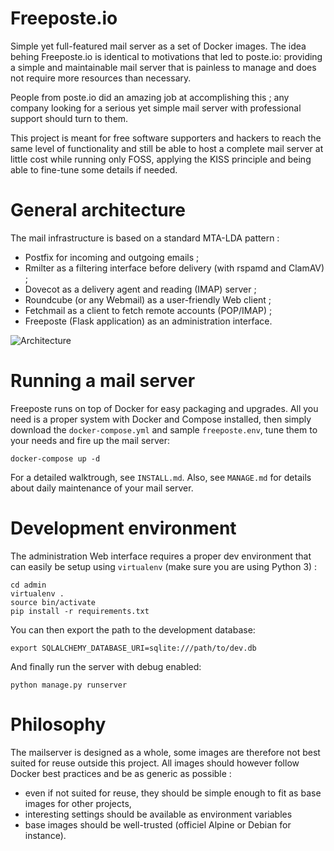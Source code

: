 Freeposte.io
============

Simple yet full-featured mail server as a set of Docker images.
The idea behing Freeposte.io is identical to motivations that led to poste.io:
providing a simple and maintainable mail server that is painless to manage and
does not require more resources than necessary.

People from poste.io did an amazing job at accomplishing this ; any company
looking for a serious yet simple mail server with professional support should
turn to them.

This project is meant for free software supporters and hackers to reach the
same level of functionality and still be able to host a complete mail server
at little cost while running only FOSS, applying the KISS principle and being
able to fine-tune some details if needed.

General architecture
====================

The mail infrastructure is based on a standard MTA-LDA pattern :

 * Postfix for incoming and outgoing emails ;
 * Rmilter as a filtering interface before delivery (with rspamd and ClamAV) ;
 * Dovecot as a delivery agent and reading (IMAP) server ;
 * Roundcube (or any Webmail) as a user-friendly Web client ;
 * Fetchmail as a client to fetch remote accounts (POP/IMAP) ;
 * Freeposte (Flask application) as an administration interface.

![Architecture](doc/archi.png)

Running a mail server
=====================

Freeposte runs on top of Docker for easy packaging and upgrades. All you need
is a proper system with Docker and Compose installed, then simply download
the ``docker-compose.yml`` and sample ``freeposte.env``, tune them to your
needs and fire up the mail server:

```
docker-compose up -d
```

For a detailed walktrough, see ``INSTALL.md``. Also, see ``MANAGE.md`` for
details about daily maintenance of your mail server.

Development environment
=======================

The administration Web interface requires a proper dev environment that can easily be setup using ``virtualenv`` (make sure you are using Python 3) :

```
cd admin
virtualenv .
source bin/activate
pip install -r requirements.txt
```

You can then export the path to the development database:

```
export SQLALCHEMY_DATABASE_URI=sqlite:///path/to/dev.db
```

And finally run the server with debug enabled:

```
python manage.py runserver
```

Philosophy
==========

The mailserver is designed as a whole, some images are therefore not best
suited for reuse outside this project. All images should however follow
Docker best practices and be as generic as possible :

 - even if not suited for reuse, they should be simple enough to
   fit as base images for other projects,
 - interesting settings should be available as environment variables
 - base images should be well-trusted (officiel Alpine or Debian for instance).
